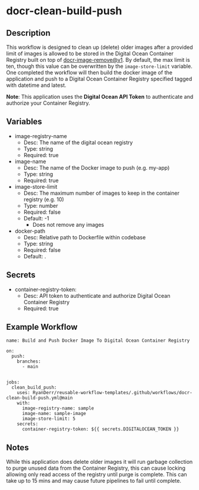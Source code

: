 # docr-clean-build-push

## Description
This workflow is designed to clean up (delete) older images after a provided limit of images is allowed to be stored in the Digital Ocean Container Registry
built on top of [docr-image-remove@v1](https://github.com/ripplr-io/docr-image-remove).
By default, the max limit is ten, though this value can be overwritten by the `image-store-limit` variable. One completed the workflow will then build the docker
image of the application and push to a Digital Ocean Container Registry specified tagged with datetime and latest.

**Note**: This application uses the **Digital Ocean API Token** to authenticate and authorize your Container Registry.

## Variables

- image-registry-name
    - Desc: The name of the digital ocean registry
    - Type: string
    - Required: true
- image-name
    - Desc: The name of the Docker image to push (e.g. my-app)
    - Type: string
    - Required: true
- image-store-limit
    - Desc: The maximum number of images to keep in the container registry (e.g. 10)
    - Type: number
    - Required: false
    - Default: -1
        - Does not remove any images
- docker-path
    - Desc: Relative path to Dockerfile within codebase
    - Type: string
    - Required: false
    - Default: .

## Secrets

- container-registry-token:
    - Desc: API token to authenticate and authorize Digital Ocean Container Registry
    - Required: true

## Example Workflow

```
name: Build and Push Docker Image To Digital Ocean Container Registry

on:
  push:
    branches:
      - main


jobs:
  clean_build_push:
    uses: RyanDerr/reusable-workflow-templates/.github/workflows/docr-clean-build-push.yml@main
    with:
      image-registry-name: sample
      image-name: sample-image
      image-store-limit: 5
    secrets: 
      container-registry-token: ${{ secrets.DIGITALOCEAN_TOKEN }}
```

## Notes

While this application does delete older images it will run garbage collection to purge unused data from the
Container Registry, this can cause locking allowing only read access of the registry until purge is complete.
This can take up to 15 mins and may cause future pipelines to fail until complete.
